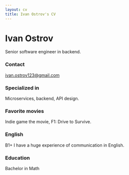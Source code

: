 ```yaml
---
layout: cv
title: Ivan Ostrov's CV
---
```

# Ivan Ostrov
Senior software engineer in backend.

### Contact
<div id="webaddress">
<a href="ivan.ostrov123@gmail.com">ivan.ostrov123@gmail.com</a>
</div>

### Specialized in

Microservices, backend, API design.

### Favorite movies

Indie game the movie, F1: Drive to Survive.

### English

B1+ I have a huge experience of communication in English.

### Education

Bachelor in Math